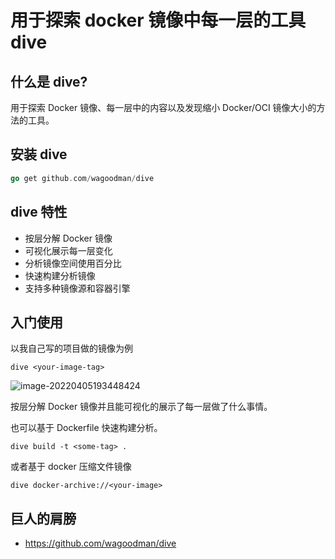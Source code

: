 # 用于探索 docker 镜像中每一层的工具 dive

## 什么是 dive?

用于探索 Docker 镜像、每一层中的内容以及发现缩小 Docker/OCI 镜像大小的方法的工具。

## 安装 dive

```go
go get github.com/wagoodman/dive
```

## dive 特性

* 按层分解 Docker 镜像
* 可视化展示每一层变化
* 分析镜像空间使用百分比
* 快速构建分析镜像
* 支持多种镜像源和容器引擎

## 入门使用

以我自己写的项目做的镜像为例

```shell
dive <your-image-tag>
```

![image-20220405193448424](https://resource.gocloudcoder.com/image-20220405193448424.png)

按层分解 Docker 镜像并且能可视化的展示了每一层做了什么事情。

也可以基于 Dockerfile 快速构建分析。

```shell
dive build -t <some-tag> .
```

或者基于 docker 压缩文件镜像

```shell
dive docker-archive://<your-image>
```

##  巨人的肩膀

* https://github.com/wagoodman/dive